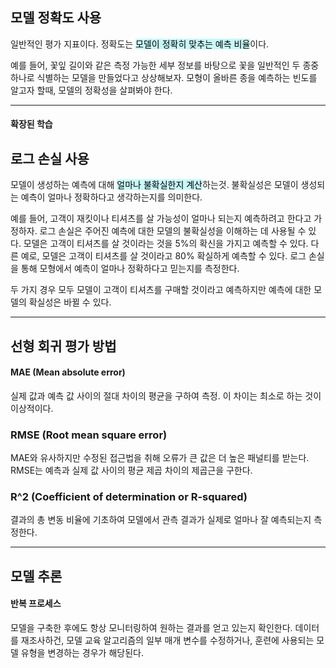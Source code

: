 ## **모델 정확도 사용**
일반적인 평가 지표이다. 정확도는 <mark style="background: #ABF7F7A6;">모델이 정확히 맞추는 예측 비율</mark>이다.

예를 들어, 꽃잎 길이와 같은 측정 가능한 세부 정보를 바탕으로 꽃을 일반적인 두 종중 하나로 식별하는 모델을 만들었다고 상상해보자. 모형이 올바른 종을 예측하는 빈도를 알고자 할때, 모델의 정확성을 살펴봐야 한다.

<hr>

#### **확장된 학습**

## **로그 손실 사용**
모델이 생성하는 예측에 대해 <mark style="background: #ABF7F7A6;">얼마나 불확실한지 계산</mark>하는것. 불확실성은 모델이 생성되는 예측이 얼마나 정확하다고 생각하는지를 의미한다.

예를 들어, 고객이 재킷이나 티셔츠를 살 가능성이 얼마나 되는지 예측하려고 한다고 가정하자. 로그 손실은 주어진 예측에 대한 모델의 불확실성을 이해하는 데 사용될 수 있다. 모델은 고객이 티셔츠를 살 것이라는 것을 5%의 확신을 가지고 예측할 수 있다. 다른 예로, 모델은 고객이 티셔츠를 살 것이라고 80% 확실하게 예측할 수 있다. 로그 손실을 통해 모형에서 예측이 얼마나 정확하다고 믿는지를 측정한다.

두 가지 경우 모두 모델이 고객이 티셔츠를 구매할 것이라고 예측하지만 예측에 대한 모델의 확실성은 바뀔 수 있다.

<hr>

## **선형 회귀 평가 방법**

#### MAE (Mean absolute error)
실제 값과 예측 값 사이의 절대 차이의 평균을 구하여 측정. 이 차이는 최소로 하는 것이 이상적이다.

### **RMSE (Root mean square error)**
MAE와 유사하지만 수정된 접근법을 취해 오류가 큰 값은 더 높은 패널티를 받는다. RMSE는 예측과 실제 값 사이의 평균 제곱 차이의 제곱근을 구한다.

### **R^2 (Coefficient of determination or R-squared)**
결과의 총 변동 비율에 기초하여 모델에서 관측 결과가 실제로 얼마나 잘 예측되는지 측정한다.

<hr>

## 모델 추론
#### **반복 프로세스**
모델을 구축한 후에도 항상 모니터링하여 원하는 결과를 얻고 있는지 확인한다. 데이터를 재조사하건, 모델 교육 알고리즘의 일부 매개 변수를 수정하거나, 훈련에 사용되는 모델 유형을 변경하는 경우가 해당된다.